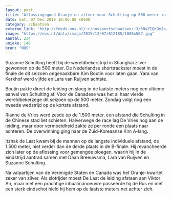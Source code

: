 ```yaml
---
layout: post
title: "Aflossingsgoud Oranje en zilver voor Schulting op 500 meter in Shanghai"
date: Sat, 07 Dec 2019 10:06:00 +0100
category: schaatsen
externe_link: "http://feeds.nos.nl/~r/nossportschaatsen/~3/6NyZIQkOyIo/2313655"
image: "https://nos.nl/data/image/2019/12/07/612185/1008x567.jpg"
aantal: 234
unieke: 148
bron: "NOS"
---
```


<p>Suzanne Schulting heeft bij de wereldbekerstrijd in Shanghai zilver gewonnen op de 500 meter. De Nederlandse shorttrackster moest in de finale de dit seizoen ongenaakbare Kim Boutin voor laten gaan. Yara van Kerkhof werd vijfde en Lara van Ruijven achtste.</p>
<p>Boutin pakte direct de leiding en sloeg in de laatste meters nog een ultieme aanval van Schulting af. Voor de Canadese was het al haar vierde wereldbekerzege dit seizoen op de 500 meter. Zondag volgt nog een tweede wedstrijd op de kortste afstand.</p>
<p>Rianne de Vries werd zesde op de 1.500 meter, een afstand die Schulting in de Chinese stad liet schieten. Halverwege de race lag De Vries nog aan de leiding, maar door vermoeidheid zakte ze per ronde een plaats naar achteren. De overwinning ging naar de Zuid-Koreaanse Kim A-lang.</p>
<p>Itzhak de Laat kwam bij de mannen op de langste individuele afstand, de 1.500 meter, niet verder dan de derde plaats in de B-finale. Hij revancheerde zich later op de aflossing voor gemengde ploegen, waarin hij in de eindstrijd aantrad samen met Daan Breeuwsma, Lara van Ruijven en Suzanne Schulting.</p>
<p>Na valpartijen van de Verenigde Staten en Canada was het Oranje-kwartet zeker van zilver. Als slotrijder moest De Laat de leiding afstaan aan Viktor An, maar met een prachtige inhaalmanoeuvre passeerde hij de Rus en met een sterk eindschot hield hij hem op de laatste meters net achter zich.</p><img src="http://feeds.feedburner.com/~r/nossportschaatsen/~4/6NyZIQkOyIo" height="1" width="1" alt=""/>
